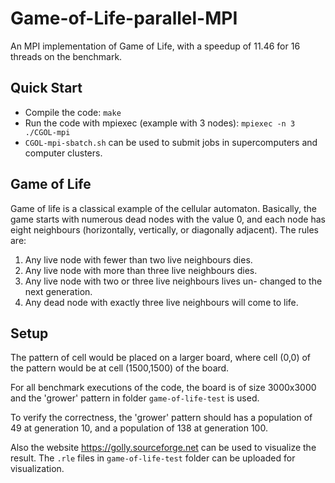 # Game-of-Life-parallel-MPI
An MPI implementation of Game of Life, with a speedup of 11.46 for 16 threads on the benchmark.
## Quick Start
- Compile the code: `make`
- Run the code with mpiexec (example with 3 nodes): `mpiexec -n 3 ./CGOL-mpi`
- `CGOL-mpi-sbatch.sh` can be used to submit jobs in supercomputers and computer clusters.

## Game of Life
Game of life is a classical example of the cellular automaton. Basically, the game starts with numerous dead nodes with the value
0, and each node has eight neighbours (horizontally, vertically, or
diagonally adjacent). The rules are:
1. Any live node with fewer than two live neighbours dies.
2. Any live node with more than three live neighbours dies.
3. Any live node with two or three live neighbours lives un-
changed to the next generation.
4. Any dead node with exactly three live neighbours will come
to life.

## Setup
The pattern of cell would be placed on a larger board, where cell (0,0) of the pattern would be at cell (1500,1500) of the board.

For all benchmark executions of the code, the board is of size 3000x3000 and the 'grower' pattern in folder `game-of-life-test` is used. 

To verify the correctness, the 'grower' pattern should has a population of 49 at generation 10, and a population of 138 at generation 100.

Also the website https://golly.sourceforge.net can be used to visualize the result. The `.rle` files in `game-of-life-test` folder can be uploaded for visualization.